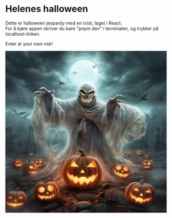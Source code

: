 # Helenes halloween

Dette er halloween jeopardy med en tvist, laget i React.  
For å kjøre appen skriver du bare "pnpm dev" i terminalen, og trykker på localhost-linken.

Enter at your own risk!

![Skikkelig skummelt bilde](/public/skikkelig-skummelt-bilde.png)